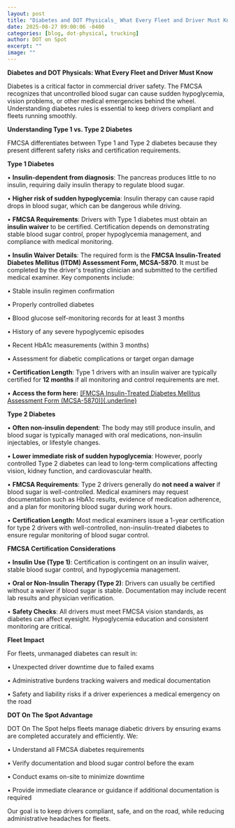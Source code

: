 ```yaml
---
layout: post
title: "Diabetes and DOT Physicals_ What Every Fleet and Driver Must Know"
date: 2025-08-27 09:00:06 -0400
categories: [blog, dot-physical, trucking]
author: DOT on Spot
excerpt: ""
image: ""
---
```


**Diabetes and DOT Physicals: What Every Fleet and Driver Must Know**

Diabetes is a critical factor in commercial driver safety. The FMCSA recognizes that uncontrolled blood sugar can cause sudden hypoglycemia, vision problems, or other medical emergencies behind the wheel. Understanding diabetes rules is essential to keep drivers compliant and fleets running smoothly.

**Understanding Type 1 vs. Type 2 Diabetes**

FMCSA differentiates between Type 1 and Type 2 diabetes because they present different safety risks and certification requirements.

**Type 1 Diabetes**

• **Insulin-dependent from diagnosis**: The pancreas produces little to no insulin, requiring daily insulin therapy to regulate blood sugar.

• **Higher risk of sudden hypoglycemia**: Insulin therapy can cause rapid drops in blood sugar, which can be dangerous while driving.

• **FMCSA Requirements**: Drivers with Type 1 diabetes must obtain an **insulin waiver** to be certified. Certification depends on demonstrating stable blood sugar control, proper hypoglycemia management, and compliance with medical monitoring.

• **Insulin Waiver Details**: The required form is the **FMCSA Insulin-Treated Diabetes Mellitus (ITDM) Assessment Form, MCSA-5870**. It must be completed by the driver's treating clinician and submitted to the certified medical examiner. Key components include:

• Stable insulin regimen confirmation

• Properly controlled diabetes

• Blood glucose self-monitoring records for at least 3 months

• History of any severe hypoglycemic episodes

• Recent HbA1c measurements (within 3 months)

• Assessment for diabetic complications or target organ damage

• **Certification Length**: Type 1 drivers with an insulin waiver are typically certified for **12 months** if all monitoring and control requirements are met.

• **Access the form here:** [[FMCSA Insulin-Treated Diabetes Mellitus Assessment Form (MCSA-5870)]{.underline}](https://www.fmcsa.dot.gov/regulations/medical/insulin-treated-diabetes-mellitus-assessment-form-mcsa-5870?utm_source=chatgpt.com)

**Type 2 Diabetes**

• **Often non-insulin dependent**: The body may still produce insulin, and blood sugar is typically managed with oral medications, non-insulin injectables, or lifestyle changes.

• **Lower immediate risk of sudden hypoglycemia**: However, poorly controlled Type 2 diabetes can lead to long-term complications affecting vision, kidney function, and cardiovascular health.

• **FMCSA Requirements**: Type 2 drivers generally do **not need a waiver** if blood sugar is well-controlled. Medical examiners may request documentation such as HbA1c results, evidence of medication adherence, and a plan for monitoring blood sugar during work hours.

• **Certification Length:** Most medical examiners issue a 1-year certification for type 2 drivers with well-controlled, non-insulin-treated diabetes to ensure regular monitoring of blood sugar control.

**FMCSA Certification Considerations**

• **Insulin Use (Type 1)**: Certification is contingent on an insulin waiver, stable blood sugar control, and hypoglycemia management.

• **Oral or Non-Insulin Therapy (Type 2)**: Drivers can usually be certified without a waiver if blood sugar is stable. Documentation may include recent lab results and physician verification.

• **Safety Checks**: All drivers must meet FMCSA vision standards, as diabetes can affect eyesight. Hypoglycemia education and consistent monitoring are critical.

**Fleet Impact**

For fleets, unmanaged diabetes can result in:

• Unexpected driver downtime due to failed exams

• Administrative burdens tracking waivers and medical documentation

• Safety and liability risks if a driver experiences a medical emergency on the road

**DOT On The Spot Advantage**

DOT On The Spot helps fleets manage diabetic drivers by ensuring exams are completed accurately and efficiently. We:

• Understand all FMCSA diabetes requirements

• Verify documentation and blood sugar control before the exam

• Conduct exams on-site to minimize downtime

• Provide immediate clearance or guidance if additional documentation is required

Our goal is to keep drivers compliant, safe, and on the road, while reducing administrative headaches for fleets.
